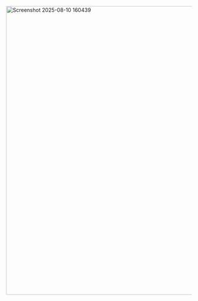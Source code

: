<img width="1184" height="781" alt="Screenshot 2025-08-10 160439" src="https://github.com/user-attachments/assets/e078805b-84dc-47fd-ae44-65bd4fa551f7" />
